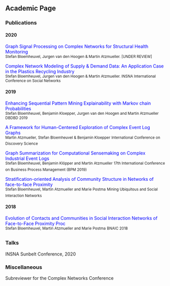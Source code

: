 ## Academic Page

### Publications 

#### 2020

<span style="color:blue">Graph Signal Processing on Complex Networks for Structural Health Monitoring</span> <br>
<sub>Stefan Bloemheuvel, Jurgen van den Hoogen & Martin Atzmueller. [UNDER REVIEW]</sub>

<span style="color:blue">Complex Network Modeling of Supply & Demand Data: An Application Case in the Plastics Recycling Industry</span> <br>
<sub>Stefan Bloemheuvel, Jurgen van den Hoogen & Martin Atzmueller. INSNA International Conference on Social Networks</sub>


#### 2019

<span style="color:blue">Enhancing Sequential Pattern Mining Explainability with Markov chain Probabilities</span> <br>
<sup>Stefan Bloemheuvel, Benjamin Kloepper, Jurgen van den Hoogen and Martin Atzmueller</sup>
<sup>DBDBD 2019</sup>

<span style="color:blue">A Framework for Human-Centered Exploration of Complex Event Log Graphs</span><br>
<sup>Martin Atzmueller, Stefan Bloemheuvel & Benjamin Kloepper</sup>
<sup>International Conference on Discovery Science</sup>

<span style="color:blue">Graph Summarization for Computational Sensemaking on Complex Industrial Event Logs</span><br>
<sup>Stefan Bloemheuvel, Benjamin Klöpper and Martin Atzmueller</sup>
<sup>17th International Conference on Business Process Management (BPM 2019)</sup>

<span style="color:blue">Stratification-oriented Analysis of Community Structure in Networks of face-to-face Proximity</span> <br>
<sup>Stefan Bloemheuvel, Martin Atzmueller and Marie Postma</sup>
<sup>Mining Ubiquitous and Social Interaction Networks</sup>
#### 2018

<span style="color:blue">Evolution of Contacts and Communities in Social Interaction Networks of Face-to-Face Proximity Proc</span><br>
<sup>Stefan Bloemheuvel, Martin Atzmueller and Marie Postma</sup>
<sup>BNAIC 2018</sup>

### Talks

INSNA Sunbelt Conference, 2020

### Miscellaneous

Subreviewer for the Complex Networks Conference